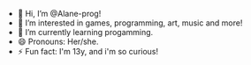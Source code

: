 - 👋 Hi, I’m @Alane-prog!
- 👀 I’m interested in games, programming, art, music and more!
- 🌱 I’m currently learning progamming.
- 😄 Pronouns: Her/she.
- ⚡ Fun fact: I'm 13y, and i'm so curious!

<!---
Alane-prog/Alane-prog is a ✨ special ✨ repository because its `README.md` (this file) appears on your GitHub profile.
You can click the Preview link to take a look at your changes.
--->
